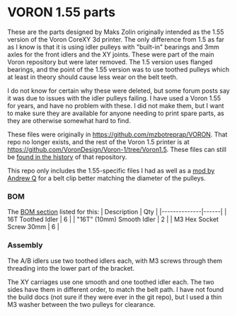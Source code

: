 # VORON 1.55 parts

These are the parts designed by Maks Zolin originally intended as the 1.55 version of the Voron CoreXY 3d printer. The only difference from 1.5 as far as I know is that it is using idler pulleys with "built-in" bearings and 3mm axles for the front idlers and the XY joints. These were part of the main Voron repository but were later removed. The 1.5 version uses flanged bearings, and the point of the 1.55 version was to use toothed pulleys which at least in theory should cause less wear on the belt teeth.

I do not know for certain why these were deleted, but some forum posts say it was due to issues with the idler pulleys failing. I have used a Voron 1.55 for years, and have no problem with these. I did not make them, but I want to make sure they are available for anyone needing to print spare parts, as they are otherwise somewhat hard to find.

These files were originally in https://github.com/mzbotreprap/VORON. That repo no longer exists, and the rest of the Voron 1.5 printer is at https://github.com/VoronDesign/Voron-1/tree/Voron1.5. These files can still be [found in the history](https://github.com/VoronDesign/Voron-1/commit/cbf4754e31501974d1229aeb7917f48051d4315f) of that repository.

This repo only includes the 1.55-specific files I had as well as a [mod by Andrew Q](https://github.com/VoronDesign/Voron-1/commit/3bf5ab462a174384c966a1b2b2ca92ff8139bfb0) for a belt clip better matching the diameter of the pulleys.

### BOM
The [BOM section](https://github.com/VoronDesign/Voron-1/commit/b8139637b988362360b5214a0fe8de1c6260d197) listed for this:
| Description  | Qty  |
|--------------|------|
| 16T Toothed Idler  | 6 |
| "16T" (10mm) Smooth Idler  | 2 |
| M3 Hex Socket Screw 30mm  | 6 |

### Assembly

The A/B idlers use two toothed idlers each, with M3 screws through them threading into the lower part of the bracket.

The XY carriages use one smooth and one toothed idler each. The two sides have them in different order, to match the belt path. I have not found the build docs (not sure if they were ever in the git repo), but I used a thin M3 washer between the two pulleys for clearance.